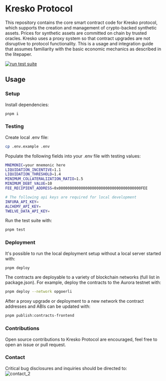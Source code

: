 # Kresko Protocol

This repository contains the core smart contract code for Kresko protocol, which supports the creation and management of crypto-backed synthetic assets. Prices for synthetic assets are committed on chain by trusted oracles. Kresko uses a proxy system so that contract upgrades are not disruptive to protocol functionality. This is a usage and integration guide that assumes familiarity with the basic economic mechanics as described in the litepaper.

[![run test suite](https://github.com/kreskohq/kresko-protocol/actions/workflows/run-test-suite.yml/badge.svg)](https://github.com/kreskohq/kresko-protocol/actions/workflows/run-test-suite.yml)

## Usage

### Setup

Install dependencies:

```sh
pnpm i
```

### Testing

Create local .env file:

```sh
cp .env.example .env
```

Populate the following fields into your .env file with testing values:

```sh
MNEMONIC=your mnemonic here
LIQUIDATION_INCENTIVE=1.1
LIQUIDATION_THRESHOLD=1.4
MINIMUM_COLLATERALIZATION_RATIO=1.5
MINIMUM_DEBT_VALUE=10
FEE_RECIPIENT_ADDRESS=0x0000000000000000000000000000000000000FEE

# The following api keys are required for local development
INFURA_API_KEY=
ALCHEMY_API_KEY=
TWELVE_DATA_API_KEY=
```

Run the test suite with:

```sh
pnpm test
```

### Deployment

It's possible to run the local deployment setup without a local server started with:

```sh
pnpm deploy
```

The contracts are deployable to a variety of blockchain networks (full list in package.json). For example, deploy the contracts to the Aurora testnet with:

```sh
pnpm deploy --network opgoerli
```

After a proxy upgrade or deployment to a new network the contract addresses and ABIs can be updated with:

```sh
pnpm publish:contracts-frontend
```

### Contributions

Open source contributions to Kresko Protocol are encouraged, feel free to open an issue or pull request.

### Contact

Critical bug disclosures and inquiries should be directed to: <br> ![contact_2](https://user-images.githubusercontent.com/15370712/167093578-d6c0acd8-f32c-4ca3-b22e-76c2eef7f0e3.png)
